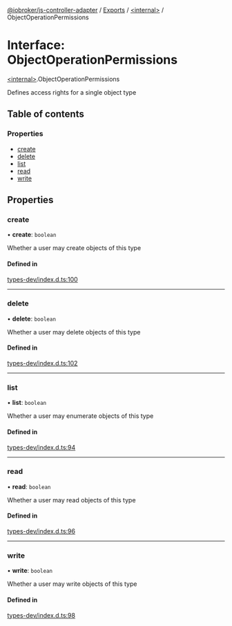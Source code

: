 [@iobroker/js-controller-adapter](../README.md) / [Exports](../modules.md) / [\<internal\>](../modules/internal_.md) / ObjectOperationPermissions

# Interface: ObjectOperationPermissions

[\<internal\>](../modules/internal_.md).ObjectOperationPermissions

Defines access rights for a single object type

## Table of contents

### Properties

- [create](internal_.ObjectOperationPermissions.md#create)
- [delete](internal_.ObjectOperationPermissions.md#delete)
- [list](internal_.ObjectOperationPermissions.md#list)
- [read](internal_.ObjectOperationPermissions.md#read)
- [write](internal_.ObjectOperationPermissions.md#write)

## Properties

### create

• **create**: `boolean`

Whether a user may create objects of this type

#### Defined in

[types-dev/index.d.ts:100](https://github.com/ioBroker/ioBroker.js-controller/blob/289fdff3/packages/types-dev/index.d.ts#L100)

___

### delete

• **delete**: `boolean`

Whether a user may delete objects of this type

#### Defined in

[types-dev/index.d.ts:102](https://github.com/ioBroker/ioBroker.js-controller/blob/289fdff3/packages/types-dev/index.d.ts#L102)

___

### list

• **list**: `boolean`

Whether a user may enumerate objects of this type

#### Defined in

[types-dev/index.d.ts:94](https://github.com/ioBroker/ioBroker.js-controller/blob/289fdff3/packages/types-dev/index.d.ts#L94)

___

### read

• **read**: `boolean`

Whether a user may read objects of this type

#### Defined in

[types-dev/index.d.ts:96](https://github.com/ioBroker/ioBroker.js-controller/blob/289fdff3/packages/types-dev/index.d.ts#L96)

___

### write

• **write**: `boolean`

Whether a user may write objects of this type

#### Defined in

[types-dev/index.d.ts:98](https://github.com/ioBroker/ioBroker.js-controller/blob/289fdff3/packages/types-dev/index.d.ts#L98)
